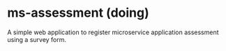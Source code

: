 # ms-assessment (doing)
A simple web application to register microservice application assessment using a survey form.
